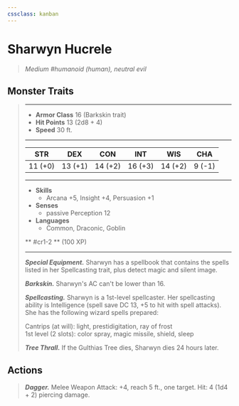 ```yaml
---
cssclass: kanban
---
```


# Sharwyn Hucrele
>*Medium #humanoid (human), neutral evil*
## Monster Traits
>___
>- **Armor Class** 16 (Barkskin trait)
>- **Hit Points** 13 (2d8 + 4)
>- **Speed** 30 ft.
>___
>|STR|DEX|CON|INT|WIS|CHA|
>|:---:|:---:|:---:|:---:|:---:|:---:|
>|11 (+0)|13 (+1)|14 (+2)|16 (+3)|14 (+2)|9 (-1)|
>___
>- **Skills**
>	 - Arcana +5, Insight +4, Persuasion +1
>- **Senses**
>	 - passive Perception 12
>- **Languages**
>	 - Common, Draconic, Goblin
>
> ** #cr1-2 ** (100 XP)
>___
>***Special Equipment.*** Sharwyn has a spellbook that contains the spells listed in her Spellcasting trait, plus detect magic and silent image.  
>
>***Barkskin.*** Sharwyn's AC can't be lower than 16.  
>
>***Spellcasting.*** Sharwyn is a 1st-level spellcaster. Her spellcasting ability is Intelligence (spell save DC 13, +5 to hit with spell attacks). She has the following wizard spells prepared:  
>
>Cantrips (at will): light, prestidigitation, ray of frost  
>1st level (2 slots): color spray, magic missile, shield, sleep  
>
>
>***Tree Thrall.*** If the Gulthias Tree dies, Sharwyn dies 24 hours later.  
>
## Actions
>***Dagger.*** Melee Weapon Attack: +4, reach 5 ft., one target. Hit: 4 (1d4 + 2) piercing damage.